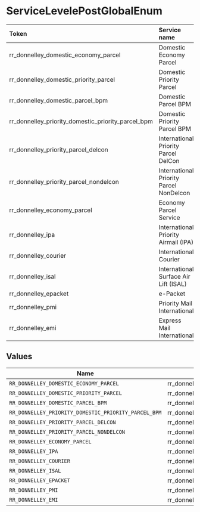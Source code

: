 # ServiceLevelePostGlobalEnum

|Token | Service name|
|:---|:---|
| rr_donnelley_domestic_economy_parcel | Domestic Economy Parcel|
| rr_donnelley_domestic_priority_parcel | Domestic Priority Parcel |
| rr_donnelley_domestic_parcel_bpm | Domestic Parcel BPM|
| rr_donnelley_priority_domestic_priority_parcel_bpm | Domestic Priority Parcel BPM|
| rr_donnelley_priority_parcel_delcon | International Priority Parcel DelCon|
| rr_donnelley_priority_parcel_nondelcon | International Priority Parcel NonDelcon|
| rr_donnelley_economy_parcel | Economy Parcel Service |
| rr_donnelley_ipa | International Priority Airmail (IPA)|
| rr_donnelley_courier | International Courier|
| rr_donnelley_isal | International Surface Air Lift (ISAL)|
| rr_donnelley_epacket | e-Packet|
| rr_donnelley_pmi | Priority Mail International|
| rr_donnelley_emi | Express Mail International|



## Values

| Name                                                 | Value                                                |
| ---------------------------------------------------- | ---------------------------------------------------- |
| `RR_DONNELLEY_DOMESTIC_ECONOMY_PARCEL`               | rr_donnelley_domestic_economy_parcel                 |
| `RR_DONNELLEY_DOMESTIC_PRIORITY_PARCEL`              | rr_donnelley_domestic_priority_parcel                |
| `RR_DONNELLEY_DOMESTIC_PARCEL_BPM`                   | rr_donnelley_domestic_parcel_bpm                     |
| `RR_DONNELLEY_PRIORITY_DOMESTIC_PRIORITY_PARCEL_BPM` | rr_donnelley_priority_domestic_priority_parcel_bpm   |
| `RR_DONNELLEY_PRIORITY_PARCEL_DELCON`                | rr_donnelley_priority_parcel_delcon                  |
| `RR_DONNELLEY_PRIORITY_PARCEL_NONDELCON`             | rr_donnelley_priority_parcel_nondelcon               |
| `RR_DONNELLEY_ECONOMY_PARCEL`                        | rr_donnelley_economy_parcel                          |
| `RR_DONNELLEY_IPA`                                   | rr_donnelley_ipa                                     |
| `RR_DONNELLEY_COURIER`                               | rr_donnelley_courier                                 |
| `RR_DONNELLEY_ISAL`                                  | rr_donnelley_isal                                    |
| `RR_DONNELLEY_EPACKET`                               | rr_donnelley_epacket                                 |
| `RR_DONNELLEY_PMI`                                   | rr_donnelley_pmi                                     |
| `RR_DONNELLEY_EMI`                                   | rr_donnelley_emi                                     |